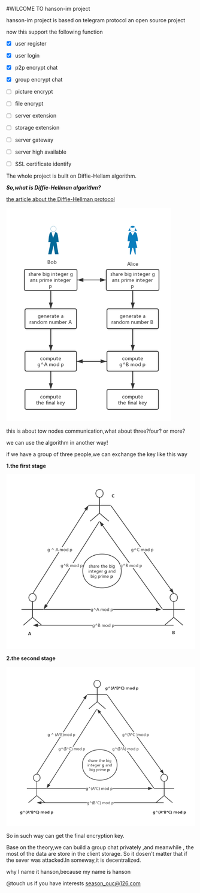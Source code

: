 #WILCOME TO hanson-im project

hanson-im project is based on telegram protocol
an open source project

now this support the following function 

- [x] user register
- [x] user login
- [x] p2p encrypt chat 
- [x] group encrypt chat
- [ ] picture encrypt
- [ ] file encrypt
- [ ] server extension
- [ ] storage  extension
- [ ] server gateway
- [ ] server high available
- [ ] SSL certificate identify



The whole project is built on Diffie-Hellam algorithm.

***So,what is Diffie-Hellman algorithm?***

[the article about the Diffie-Hellman protocol](http://cs.indstate.edu/~skallam/doc.pdf )

![](/book/protocol1.0_1.png)

this is about tow nodes communication,what about three?four? or more?

we can use the algorithm in another way!

if we have a group of three people,we can exchange the key like this way

**1.the first stage**

![](/book/protocol1.0_2.png)

**2.the second stage**

![](/book/protocol1.0_3.png)

So in such way can get the final  encryption key.

Base on the theory,we can build a group chat privately ,and meanwhile ,
the most of the data are store in the client storage.
So it dosen't  matter that if the sever was attacked.In someway,it is decentralized.



why I name it hanson,because my name is hanson

@touch us if you have interests season_ouc@126.com


